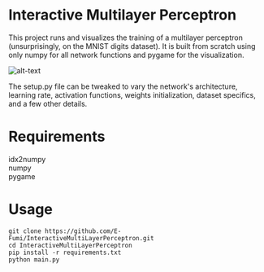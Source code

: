 # Interactive Multilayer Perceptron

This project runs and visualizes the training of a multilayer perceptron (unsurprisingly, on the MNIST digits dataset). It is built from scratch using only numpy for all network functions and pygame for the visualization.

![alt-text](https://i.im.ge/2021/11/06/otnlJm.gif)

The setup.py file can be tweaked to vary the network's architecture, learning rate, activation functions, weights initialization, dataset specifics, and a few other details.

# Requirements

idx2numpy</br>
numpy</br>
pygame

# Usage

`git clone https://github.com/E-Fumi/InteractiveMultiLayerPerceptron.git`</br>
`cd InteractiveMultiLayerPerceptron`</br>
`pip install -r requirements.txt`</br>
`python main.py`
